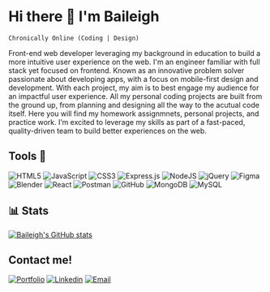 # Hi there 👋 I'm Baileigh

`Chronically Online (Coding | Design)` 

Front-end web developer leveraging my background in education to build a more intuitive user
experience on the web. I'm an engineer familiar with full stack yet focused on frontend.
Known as an innovative problem solver passionate about developing apps, with a focus
on mobile-first design and development. With each project, my aim is to best engage my
audience for an impactful user experience. All my personal coding projects are built from the ground up, 
from planning and designing all the way to the acutual code itself. Here you will find my homework assignmnets, 
personal projects, and practice work. I’m excited to leverage my skills as part of a fast-paced, quality-driven team 
to build better experiences on the web.

 
 
 ## Tools 🔨
![HTML5](https://img.shields.io/badge/html5-%23E34F26.svg?style=for-the-badge&logo=html5&logoColor=white) ![JavaScript](https://img.shields.io/badge/javascript-%23323330.svg?style=for-the-badge&logo=javascript&logoColor=%23F7DF1E) ![CSS3](https://img.shields.io/badge/css3-%231572B6.svg?style=for-the-badge&logo=css3&logoColor=white) ![Express.js](https://img.shields.io/badge/express.js-%23404d59.svg?style=for-the-badge&logo=express&logoColor=%2361DAFB) ![NodeJS](https://img.shields.io/badge/node.js-6DA55F?style=for-the-badge&logo=node.js&logoColor=white) ![jQuery](https://img.shields.io/badge/jquery-%230769AD.svg?style=for-the-badge&logo=jquery&logoColor=white) ![Figma](https://img.shields.io/badge/figma-%23F24E1E.svg?style=for-the-badge&logo=figma&logoColor=white) ![Blender](https://img.shields.io/badge/blender-%23F5792A.svg?style=for-the-badge&logo=blender&logoColor=white) ![React](https://img.shields.io/badge/react-%2320232a.svg?style=for-the-badge&logo=react&logoColor=%2361DAFB) ![Postman](https://img.shields.io/badge/Postman-FF6C37?style=for-the-badge&logo=postman&logoColor=white) ![GitHub](https://img.shields.io/badge/github-%23121011.svg?style=for-the-badge&logo=github&logoColor=white) ![MongoDB](https://img.shields.io/badge/MongoDB-%234ea94b.svg?style=for-the-badge&logo=mongodb&logoColor=white) ![MySQL](https://img.shields.io/badge/mysql-%2300f.svg?style=for-the-badge&logo=mysql&logoColor=white) 

## 📊 Stats
[![Baileigh's GitHub stats](https://github-readme-stats.vercel.app/api?username=BaileighBrown)](https://github.com/anuraghazra/github-readme-stats)

## Contact me!

[![Portfolio](https://img.shields.io/badge/website-000000?style=for-the-badge&logo=About.me&logoColor=white)](https://baileighbrown.github.io/responsive-portfolio/)
[![Linkedin](https://img.shields.io/badge/LinkedIn-0077B5?style=for-the-badge&logo=linkedin&logoColor=white)](https://www.linkedin.com/in/baileigh-b-a1773122a/)
[![Email](https://img.shields.io/badge/Microsoft_Outlook-0078D4?style=for-the-badge&logo=microsoft-outlook&logoColor=white)](mailto:bai1eigh.com)
